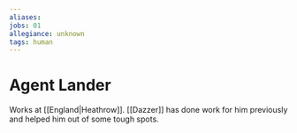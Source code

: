 ```yaml
---
aliases:
jobs: 01 
allegiance: unknown
tags: human
---
```

# Agent Lander
Works at [[England|Heathrow]]. [[Dazzer]] has done work for him previously and helped him out of some tough spots.
